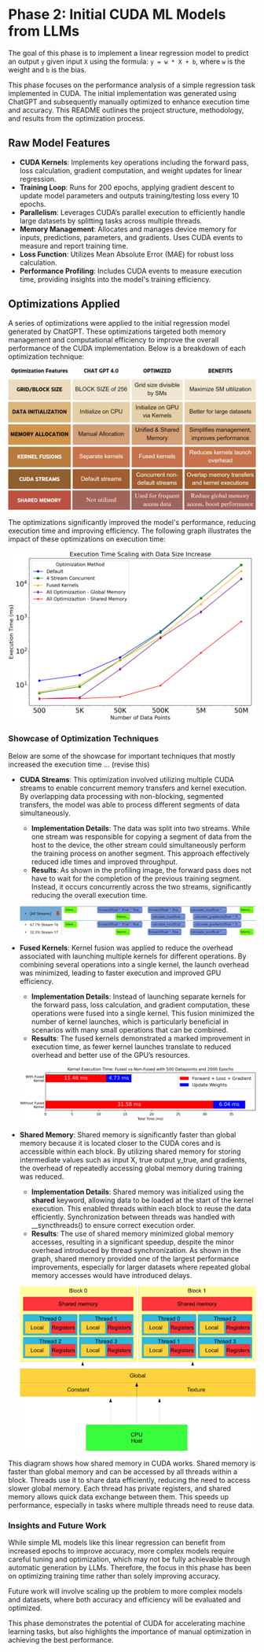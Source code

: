 # Phase 2: Initial CUDA ML Models from LLMs

The goal of this phase is to implement a linear regression model to predict an output `y` given input `X` using the formula: `y = w * X + b`, where `w` is the weight and `b` is the bias.

This phase focuses on the performance analysis of a simple regression task implemented in CUDA. The initial implementation was generated using ChatGPT and subsequently manually optimized to enhance execution time and accuracy. This README outlines the project structure, methodology, and results from the optimization process.

## Raw Model Features

- **CUDA Kernels**: Implements key operations including the forward pass, loss calculation, gradient computation, and weight updates for linear regression.
- **Training Loop**: Runs for 200 epochs, applying gradient descent to update model parameters and outputs training/testing loss every 10 epochs.
- **Parallelism**: Leverages CUDA’s parallel execution to efficiently handle large datasets by splitting tasks across multiple threads.
- **Memory Management**: Allocates and manages device memory for inputs, predictions, parameters, and gradients. Uses CUDA events to measure and report training time.
- **Loss Function**: Utilizes Mean Absolute Error (MAE) for robust loss calculation.
- **Performance Profiling**: Includes CUDA events to measure execution time, providing insights into the model's training efficiency.

## Optimizations Applied

A series of optimizations were applied to the initial regression model generated by ChatGPT. These optimizations targeted both memory management and computational efficiency to improve the overall performance of the CUDA implementation. Below is a breakdown of each optimization technique:

![Optimization Methods](./images/optimization_methods.png)

The optimizations significantly improved the model's performance, reducing execution time and improving efficiency. The following graph illustrates the impact of these optimizations on execution time:

![Execution Time](./images/execution_time_cuda.png)

### Showcase of Optimization Techniques

Below are some of the showcase for important techniques that mostly increased the execution time ... (revise this)

- **CUDA Streams**: This optimization involved utilizing multiple CUDA streams to enable concurrent memory transfers and kernel execution. By overlapping data processing with non-blocking, segmented transfers, the model was able to process different segments of data simultaneously. 

  - **Implementation Details**: The data was split into two streams. While one stream was responsible for copying a segment of data from the host to the device, the other stream could simultaneously perform the training process on another segment. This approach effectively reduced idle times and improved throughput. 
  - **Results**: As shown in the profiling image, the forward pass does not have to wait for the completion of the previous training segment. Instead, it occurs concurrently across the two streams, significantly reducing the overall execution time.

  ![Concurrent streams](./images/concurrent_streams.png)

- **Fused Kernels**: Kernel fusion was applied to reduce the overhead associated with launching multiple kernels for different operations. By combining several operations into a single kernel, the launch overhead was minimized, leading to faster execution and improved GPU efficiency.

  - **Implementation Details**: Instead of launching separate kernels for the forward pass, loss calculation, and gradient computation, these operations were fused into a single kernel. This fusion minimized the number of kernel launches, which is particularly beneficial in scenarios with many small operations that can be combined.
  - **Results**: The fused kernels demonstrated a marked improvement in execution time, as fewer kernel launches translate to reduced overhead and better use of the GPU’s resources.

  ![Fused Kernels](./images/fused_kernel.png)

- **Shared Memory**: Shared memory is significantly faster than global memory because it is located closer to the CUDA cores and is accessible within each block. By utilizing shared memory for storing intermediate values such as input X, true output y_true, and gradients, the overhead of repeatedly accessing global memory during training was reduced.

  - **Implementation Details**:  Shared memory was initialized using the __shared__ keyword, allowing data to be loaded at the start of the kernel execution. This enabled threads within each block to reuse the data efficiently. Synchronization between threads was handled with __syncthreads() to ensure correct execution order.
  - **Results**: The use of shared memory minimized global memory accesses, resulting in a significant speedup, despite the minor overhead introduced by thread synchronization. As shown in the graph, shared memory provided one of the largest performance improvements, especially for larger datasets where repeated global memory accesses would have introduced delays.

  ![Shared Memory Diagram](./images/shared_global_diagram.png)

This diagram shows how shared memory in CUDA works. Shared memory is faster than global memory and can be accessed by all threads within a block. Threads use it to share data efficiently, reducing the need to access slower global memory. Each thread has private registers, and shared memory allows quick data exchange between them. This speeds up performance, especially in tasks where multiple threads need to reuse data.





### Insights and Future Work

While simple ML models like this linear regression can benefit from increased epochs to improve accuracy, more complex models require careful tuning and optimization, which may not be fully achievable through automatic generation by LLMs. Therefore, the focus in this phase has been on optimizing training time rather than solely improving accuracy.

Future work will involve scaling up the problem to more complex models and datasets, where both accuracy and efficiency will be evaluated and optimized.

This phase demonstrates the potential of CUDA for accelerating machine learning tasks, but also highlights the importance of manual optimization in achieving the best performance.
